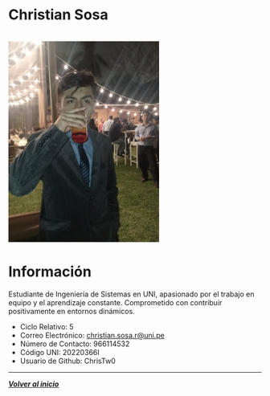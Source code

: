 # Christian Sosa
<br>
<link rel="stylesheet" type="text/css" href="estilos.css">
<img src="Sosa.jpg" width="300" height="400" class="borde-oleado"><br>


# Información
 Estudiante de Ingeniería de Sistemas en UNI, apasionado por el trabajo en equipo y el aprendizaje constante. Comprometido con contribuir positivamente en entornos dinámicos.

- Ciclo Relativo: 5
- Correo Electrónico: christian.sosa.r@uni.pe
- Número de Contacto: 966114532
- Código UNI: 20220366I
- Usuario de Github: ChrisTw0

---
***[Volver al inicio](../../README.md)***